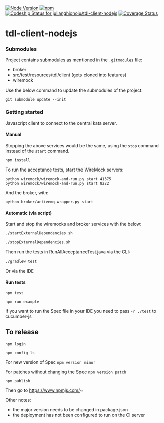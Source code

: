 [![Node Version](http://img.shields.io/badge/Node-5.6.0-green.svg)](https://nodejs.org/dist/latest-v5.x/)
[![npm](http://img.shields.io/npm/v/tdl-client.svg?maxAge=2592000)](https://www.npmjs.com/package/tdl-client-nodejs)
[![Codeship Status for julianghionoiu/tdl-client-nodejs](https://img.shields.io/codeship/f6d0ec40-2c31-0134-f32a-2a45120acafc.svg)](https://codeship.com/projects/163364)
[![Coverage Status](https://coveralls.io/repos/github/julianghionoiu/tdl-client-nodejs/badge.svg?branch=master)](https://coveralls.io/github/julianghionoiu/tdl-client-nodejs?branch=master)

# tdl-client-nodejs

### Submodules

Project contains submodules as mentioned in the `.gitmodules` file:

- broker
- src/test/resources/tdl/client (gets cloned into features)
- wiremock 

Use the below command to update the submodules of the project:

```
git submodule update --init
```

### Getting started

Javascript client to connect to the central kata server.

#### Manual 

Stopping the above services would be the same, using the `stop` command instead of the `start` command.

`npm install`

To run the acceptance tests, start the WireMock servers:
```
python wiremock/wiremock-and-run.py start 41375
python wiremock/wiremock-and-run.py start 8222
```

And the broker, with:
```
python broker/activemq-wrapper.py start
```

#### Automatic (via script)

Start and stop the wiremocks and broker services with the below:
 
```bash
./startExternalDependencies.sh
``` 

```bash
./stopExternalDependencies.sh
``` 

Then run the tests in RunAllAcceptanceTest.java via the CLI:

```bash
./gradlew test
```

Or via the IDE

#### Run tests
```
npm test
```

`npm run example`

If you want to run the Spec file in your IDE you need to pass `-r ./test` to cucumber-js

## To release

`npm login`

`npm config ls`

For new version of Spec
`npm version minor`

For patches without changing the Spec
`npm version patch`

`npm publish`

Then go to https://www.npmjs.com/~

Other notes:
- the major version needs to be changed in package.json
- the deployment has not been configured to run on the CI server
